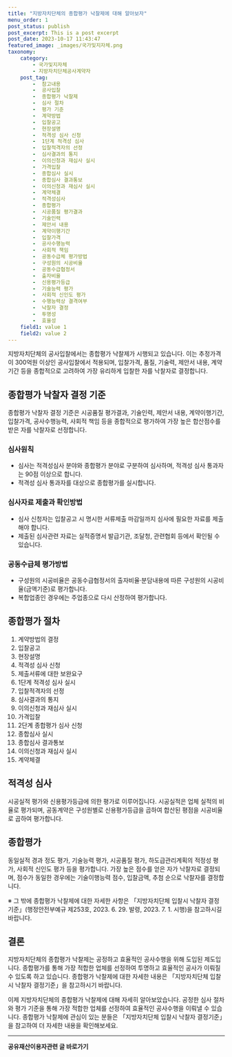 ```yaml
---
title: "지방자치단체의 종합평가 낙찰제에 대해 알아보자"
menu_order: 1
post_status: publish
post_excerpt: This is a post excerpt
post_date: 2023-10-17 11:43:47
featured_image: _images/국가및지자체.png
taxonomy:
    category:
        - 국가및지자체
        - 지방자치단체공사계약자
    post_tag:
        -  참고내용
        -  공사입찰
        -  종합평가 낙찰제
        -  심사 절차
        -  평가 기준
        -  계약방법
        -  입찰공고
        -  현장설명
        -  적격성 심사 신청
        -  1단계 적격성 심사
        -  입찰적격자의 선정
        -  심사결과의 통지
        -  이의신청과 재심사 실시
        -  가격입찰
        -  종합심사 실시
        -  종합심사 결과통보
        -  이의신청과 재심사 실시
        -  계약체결
        -  적격성심사
        -  종합평가
        -  시공품질 평가결과
        -  기술인력
        -  제안서 내용
        -  계약이행기간
        -  입찰가격
        -  공사수행능력
        -  사회적 책임
        -  공동수급체 평가방법
        -  구성원의 시공비율
        -  공동수급협정서
        -  출자비율
        -  신용평가등급
        -  기술능력 평가
        -  사회적 신인도 평가
        -  수행능력상 결격여부
        -  낙찰자 결정
        -  투명성
        -  효율성
    field1: value 1
    field2: value 2
---
```



지방자치단체의 공사입찰에서는 종합평가 낙찰제가 시행되고 있습니다. 이는 추정가격이 300억원 이상인 공사입찰에서 적용되며, 입찰가격, 품질, 기술력, 제안서 내용, 계약기간 등을 종합적으로 고려하여 가장 유리하게 입찰한 자를 낙찰자로 결정합니다.

## 종합평가 낙찰자 결정 기준

종합평가 낙찰자 결정 기준은 시공품질 평가결과, 기술인력, 제안서 내용, 계약이행기간, 입찰가격, 공사수행능력, 사회적 책임 등을 종합적으로 평가하여 가장 높은 합산점수를 받은 자를 낙찰자로 선정합니다.

### 심사원칙

- 심사는 적격성심사 분야와 종합평가 분야로 구분하여 심사하며, 적격성 심사 통과자는 90점 이상으로 합니다.
- 적격성 심사 통과자를 대상으로 종합평가를 실시합니다.

### 심사자료 제출과 확인방법

- 심사 신청자는 입찰공고 시 명시한 서류제출 마감일까지 심사에 필요한 자료를 제출해야 합니다.
- 제출된 심사관련 자료는 실적증명서 발급기관, 조달청, 관련협회 등에서 확인될 수 있습니다.

### 공동수급체 평가방법

- 구성원의 시공비율은 공동수급협정서의 출자비율·분담내용에 따른 구성원의 시공비율(금액기준)로 평가합니다.
- 복합업종인 경우에는 주업종으로 다시 산정하여 평가합니다.

## 종합평가 절차

1. 계약방법의 결정
2. 입찰공고
3. 현장설명
4. 적격성 심사 신청
5. 제출서류에 대한 보완요구
6. 1단계 적격성 심사 실시
7. 입찰적격자의 선정
8. 심사결과의 통지
9. 이의신청과 재심사 실시
10. 가격입찰
11. 2단계 종합평가 심사 신청
12. 종합심사 실시
13. 종합심사 결과통보
14. 이의신청과 재심사 실시
15. 계약체결

## 적격성 심사

시공실적 평가와 신용평가등급에 의한 평가로 이루어집니다. 시공실적은 업체 실적의 비율로 평가되며, 공동계약은 구성원별로 신용평가등급을 곱하여 합산된 평점을 시공비율로 곱하여 평가합니다.

## 종합평가

동일실적 경과 정도 평가, 기술능력 평가, 시공품질 평가, 하도급관리계획의 적정성 평가, 사회적 신인도 평가 등을 평가합니다. 가장 높은 점수를 얻은 자가 낙찰자로 결정되며, 점수가 동일한 경우에는 기술이행능력 점수, 입찰금액, 추첨 순으로 낙찰자를 결정합니다.

※ 그 밖에 종합평가 낙찰제에 대한 자세한 사항은 「지방자치단체 입찰시 낙찰자 결정기준」(행정안전부예규 제253호, 2023. 6. 29. 발령, 2023. 7. 1. 시행)을 참고하시길 바랍니다.

## 결론

지방자치단체의 종합평가 낙찰제는 공정하고 효율적인 공사수행을 위해 도입된 제도입니다. 종합평가를 통해 가장 적합한 업체를 선정하여 투명하고 효율적인 공사가 이뤄질 수 있도록 하고 있습니다. 종합평가 낙찰제에 대한 자세한 내용은 「지방자치단체 입찰시 낙찰자 결정기준」을 참고하시기 바랍니다.

이제 지방자치단체의 종합평가 낙찰제에 대해 자세히 알아보았습니다. 공정한 심사 절차와 평가 기준을 통해 가장 적합한 업체를 선정하여 효율적인 공사수행을 이뤄낼 수 있습니다. 종합평가 낙찰제에 관심이 있는 분들은 「지방자치단체 입찰시 낙찰자 결정기준」을 참고하여 더 자세한 내용을 확인해보세요.

<!-- wp:separator -->
<hr class="wp-block-separator has-alpha-channel-opacity"/>
<!-- /wp:separator -->
<!-- wp:group {"backgroundColor":"base","layout":{"type":"constrained"}} -->
<div class="wp-block-group has-base-background-color has-background">
<!-- wp:paragraph {"align":"center","fontSize":"large"} -->
<p class="has-text-align-center has-large-font-size"><strong>공유재산이용자관련 글 바로가기</strong></p>
<!-- /wp:paragraph -->


<!-- wp:latest-posts{"categories": [{"id": 1570, "count": 100, "description": "", "link": "https://uknowlaw.com/category/https://uknowlaw.com/category/%ea%b3%b5%ec%9c%a0%ec%9e%ac%ec%82%b0%ec%9d%b4%ec%9a%a9%ec%9e%90//", "name": "공유재산이용자", "slug": "공유재산이용자", "taxonomy": "category", "parent": 0, "meta": [],"_links":{"self":[{"href":"https://uknowlaw.com/wp-json/wp/v2/categories/1570"}],"collection":[{"href":"https://uknowlaw.com/wp-json/wp/v2/categories"}],"about":[{"href":"https://uknowlaw.com/wp-json/wp/v2/taxonomies/category"}],"wp:post_type":[{"href":"https://uknowlaw.com/wp-json/wp/v2/posts?categories=1570"}],"curies":[{"name":"wp","href":"https://api.w.org/{rel}","templated":true}]}}],"postsToShow":100,"excerptLength":28,"postLayout":"grid","columns":2,"featuredImageAlign":"left","featuredImageSizeSlug":"large","fontSize":"medium"} /-->
</div>
<!-- /wp:group -->
    